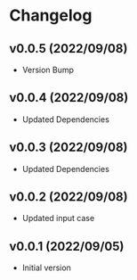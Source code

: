 # Changelog

## v0.0.5 (2022/09/08)

- Version Bump

## v0.0.4 (2022/09/08)

- Updated Dependencies

## v0.0.3 (2022/09/08)

- Updated Dependencies

## v0.0.2 (2022/09/08)

- Updated input case

## v0.0.1 (2022/09/05)

- Initial version
